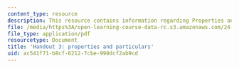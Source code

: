 ```yaml
---
content_type: resource
description: This resource contains information regarding Properties and Particulars.
file: /media/https%3A/open-learning-course-data-rc.s3.amazonaws.com/24-09-minds-and-machines-fall-2011/ac541f71b8cf62127cbe990dcf2ab9cd_MIT24_09F11_prop_partic.pdf
file_type: application/pdf
resourcetype: Document
title: 'Handout 3: properties and particulars'
uid: ac541f71-b8cf-6212-7cbe-990dcf2ab9cd
---
```

